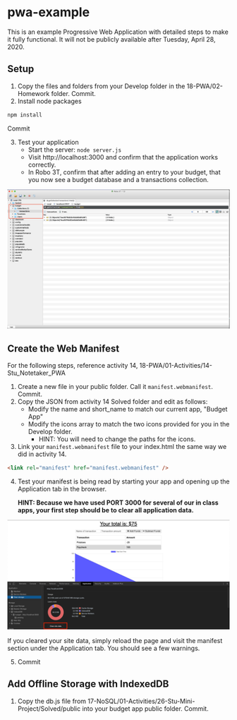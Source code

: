 # pwa-example

This is an example Progressive Web Application with detailed steps to make it fully functional. It will not be publicly available after Tuesday, April 28, 2020.

## Setup

1. Copy the files and folders from your Develop folder in the 18-PWA/02-Homework folder. Commit.
2. Install node packages

```js
npm install
```

Commit

3. Test your application
   - Start the server: `node server.js`
   - Visit http://localhost:3000 and confirm that the application works correctly.
   - In Robo 3T, confirm that after adding an entry to your budget, that you now see a budget database and a transactions collection.

![Robo 3T](images/robo-3t-budget-database.png)

## Create the Web Manifest

For the following steps, reference activity 14, 18-PWA/01-Activities/14-Stu_Notetaker_PWA

1. Create a new file in your public folder. Call it `manifest.webmanifest`. Commit.
2. Copy the JSON from activity 14 Solved folder and edit as follows:
   - Modify the name and short_name to match our current app, "Budget App"
   - Modify the icons array to match the two icons provided for you in the Develop folder.
     - HINT: You will need to change the paths for the icons.
3. Link your `manifest.webmanifest` file to your index.html the same way we did in activity 14.

```html
<link rel="manifest" href="manifest.webmanifest" />
```

4. Test your manifest is being read by starting your app and opening up the Application tab in the browser. 

    **HINT: Because we have used PORT 3000 for several of our in class apps, your first step should be to clear all application data.**

![Clear Site Data](images/clear-site-data.png)

If you cleared your site data, simply reload the page and visit the manifest section under the Application tab. You should see a few warnings. 

5. Commit

## Add Offline Storage with IndexedDB

1. Copy the db.js file from 17-NoSQL/01-Activities/26-Stu-Mini-Project/Solved/public into your budget app public folder. Commit.

